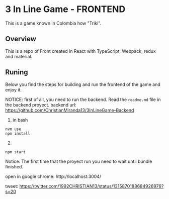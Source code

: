 # 3 In Line Game - FRONTEND

This is a game known in Colombia how "Triki".

## Overview

This is a repo of Front created in React with TypeScript, Webpack, redux and material.

## Runing 

Below you find the steps for building and run the frontend of the game and enjoy it.

NOTICE: first of all, you need to run the backend. Read the `readme.md` file in the backend proyect.
backend url: https://github.com/ChristianMiranda13/3InLineGame-Backend

1. in bash

```
nvm use
npm install
```

2. 
```
npm start
```

Notice: The first time that the proyect run you need to wait until bundle finished.

open in google chrome: http://localhost:3004/

tweet: https://twitter.com/1992CHRISTIAN13/status/1315870188684926976?s=20
